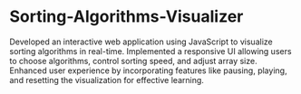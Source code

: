 # Sorting-Algorithms-Visualizer
Developed an interactive web application using JavaScript to visualize sorting algorithms in real-time. Implemented a responsive UI allowing users to choose algorithms, control sorting speed, and adjust array size. Enhanced user experience by incorporating features like pausing, playing, and resetting the visualization for effective learning.
